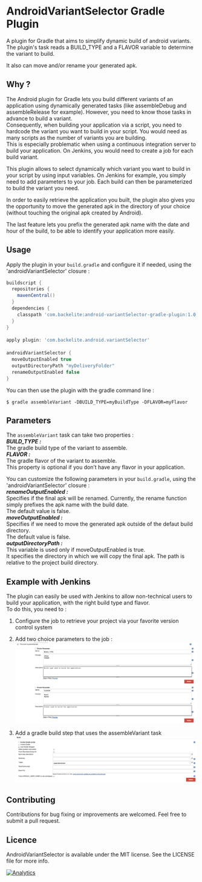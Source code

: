 # AndroidVariantSelector Gradle Plugin

A plugin for Gradle that aims to simplify dynamic build of android variants.
The plugin's task reads a BUILD_TYPE and a FLAVOR variable to determine the variant to build.

It also can move and/or rename your generated apk.


## Why ?
The Android plugin for Gradle lets you build different variants of an application using dynamically generated tasks (like assembleDebug and assembleRelease for example). However, you need to know those tasks in advance to build a variant.  
Consequently, when building your application via a script, you need to hardcode the variant you want to build in your script. You would need as many scripts as the number of variants you are building.  
This is especially problematic when using a continuous integration server to build your application. On Jenkins, you would need to create a job for each build variant.  

This plugin allows to select dynamically which variant you want to build in your script by  using input variables. On Jenkins for example, you simply need to add parameters to your job. Each build can then be parameterized to build the variant you need.

In order to easily retrieve the application you built, the plugin also gives you the opportunity to move the generated apk in the directory of your choice (without touching the original apk created by Android).

The last feature lets you prefix the generated apk name with the date and hour of the build, to be able to identify your application more easily.


## Usage

Apply the plugin in your `build.gradle` and configure it if needed, using the 'androidVariantSelector' closure :

```groovy
buildscript {
  repositories {
    mavenCentral()
  }
  dependencies {
    classpath 'com.backelite:android-variantSelector-gradle-plugin:1.0'
  }
}

apply plugin: 'com.backelite.android.variantSelector'

androidVariantSelector {
  moveOutputEnabled true
  outputDirectoryPath "myDeliveryFolder"
  renameOutputEnabled false
}
```

You can then use the plugin with the gradle command line :

    $ gradle assembleVariant -DBUILD_TYPE=myBuildType -DFLAVOR=myFlavor


## Parameters
The `assembleVariant` task can take two properties :  
_**BUILD_TYPE :**_  
The gradle build type of the variant to assemble.  
_**FLAVOR :**_  
The gradle flavor of the variant to assemble.  
This property is optional if you don’t have any flavor in your application.

You can customize the following parameters in your `build.gradle`, using the 'androidVariantSelector' closure :  
_**renameOutputEnabled :**_  
Specifies if the final apk will be renamed. Currently, the rename function simply prefixes the apk name with the build date.  
The default value is false.  
_**moveOutputEnabled :**_  
Specifies if we need to move the generated apk outside of the defaut build directory.  
The default value is false.  
_**outputDirectoryPath :**_  
This variable is used only if moveOutputEnabled is true.  
It specifies the directory in which we will copy the final apk. The path is relative to the project build directory.


## Example with Jenkins
The plugin can easily be used with Jenkins to allow non-technical users to build your application, with the right build type and flavor.  
To do this, you need to :

1. Configure the job to retrieve your project via your favorite version control system  

2. Add two choice parameters to the job :  
![Jenkins Choice Parameters](https://github.com/Backelite/AndroidVariantSelectorGradlePlugin/raw/master/readmeResources/jenkins_choice_parameters.png "Jenkins Choice Parameters")  

3. Add a gradle build step that uses the assembleVariant task  
![Jenkins Gradle Task](https://github.com/Backelite/AndroidVariantSelectorGradlePlugin/raw/master/readmeResources/jenkins_gradle_step.png "Jenkins Gradle Task")


## Contributing
Contributions for bug fixing or improvements are welcomed. Feel free to submit a pull request.

## Licence
AndroidVariantSelector is available under the MIT license. See the LICENSE file for more info.

[![Analytics](https://ga-beacon.appspot.com/UA-44164731-1/android-variant-selector/readme?pixel)](https://github.com/igrigorik/ga-beacon)